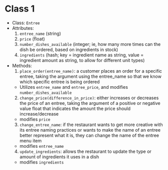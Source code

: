 # Class 1

* Class: `Entree`
* Attributes:
  1. `entree_name` (string)
  2. `price` (float)
  3. `number_dishes_available` (integer; ie, how many more times can the dish be ordered, based on ingredients in stock)
  4. `ingredients` (hash; key = ingredient name as string, value = ingredient amount as string, to allow for different unit types)
* Methods:
  1. `place_order(entree_name)`: a customer places an order for a specific entree, taking the argument using the entree_name so that we know which specific entree is being ordered
    * Utilizes `entree_name` and `entree_price`, and modifies `number_dishes_available`
  2. `change_price(difference_in_price)`: either increases or decreases the price of an entree, taking the argument of a positive or negative value float that indicates the amount the price should increase/decrease
    * modifies `price`
  3. `change_entree_name`: if the restaurant wants to get more creative with its entree naming practices or wants to make the name of an entree better represent what it is, they can change the name of the entree menu item
    * modifies `entree_name`
  4. `update_ingredients`: allows the restaurant to update the type or amount of ingredients it uses in a dish
    * modifies `ingredients`
